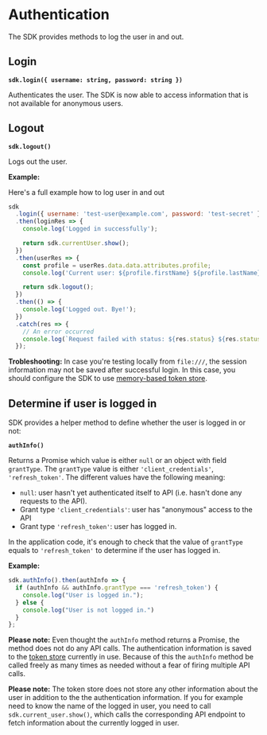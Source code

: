 # Authentication

The SDK provides methods to log the user in and out.

## Login

**`sdk.login({ username: string, password: string })`**

Authenticates the user. The SDK is now able to access information that
is not available for anonymous users.

## Logout

**`sdk.logout()`**

Logs out the user.

**Example:**

Here's a full example how to log user in and out

```js
sdk
  .login({ username: 'test-user@example.com', password: 'test-secret' })
  .then(loginRes => {
    console.log('Logged in successfully');

    return sdk.currentUser.show();
  })
  .then(userRes => {
    const profile = userRes.data.data.attributes.profile;
    console.log('Current user: ${profile.firstName} ${profile.lastName}');

    return sdk.logout();
  })
  .then(() => {
    console.log('Logged out. Bye!');
  })
  .catch(res => {
    // An error occurred
    console.log(`Request failed with status: ${res.status} ${res.statusText}`);
  });
```

**Trobleshooting:** In case you're testing locally from `file:///`,
the session information may not be saved after successful login. In
this case, you should configure the SDK to use [memory-based token
store](./token-store.md#memory-store).

## Determine if user is logged in

SDK provides a helper method to define whether the user is logged in
or not:

**`authInfo()`**

Returns a Promise which value is either `null` or an object with field
`grantType`. The `grantType` value is either `'client_credentials'`,
`'refresh_token'`. The different values have the following meaning:

* `null`: user hasn't yet authenticated itself to API (i.e. hasn't
  done any requests to the API).
* Grant type `'client_credentials'`: user has "anonymous" access to the API
* Grant type `'refresh_token'`: user has logged in.

In the application code, it's enough to check that the value of
`grantType` equals to `'refresh_token'` to determine if the user has
logged in.

**Example:**

```js
sdk.authInfo().then(authInfo => {
  if (authInfo && authInfo.grantType === 'refresh_token') {
    console.log("User is logged in.");
  } else {
    console.log("User is not logged in.")
  }
};
```

**Please note:** Even thought the `authInfo` method returns a Promise,
the method does not do any API calls. The authentication information
is saved to the [token store](./token-store.md) currently in
use. Because of this the `authInfo` method be called freely as many
times as needed without a fear of firing multiple API calls.

**Please note:** The token store does not store any other information
about the user in addition to the the authentication information. If
you for example need to know the name of the logged in user, you need
to call `sdk.current_user.show()`, which calls the corresponding API
endpoint to fetch information about the currently logged in user.
